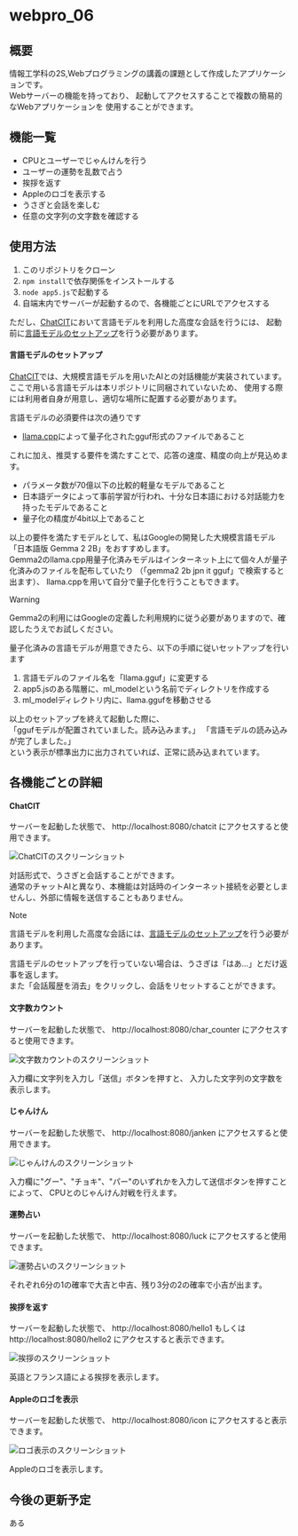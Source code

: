 # webpro_06
## 概要
情報工学科の2S,Webプログラミングの講義の課題として作成したアプリケーションです。  
Webサーバーの機能を持っており、
起動してアクセスすることで複数の簡易的なWebアプリケーションを
使用することができます。  

## 機能一覧
- CPUとユーザーでじゃんけんを行う
- ユーザーの運勢を乱数で占う
- 挨拶を返す
- Appleのロゴを表示する
- うさぎと会話を楽しむ
- 任意の文字列の文字数を確認する

## 使用方法
1. このリポジトリをクローン
1. ```npm install```で依存関係をインストールする
1. ```node app5.js```で起動する
1. 自端末内でサーバーが起動するので、各機能ごとにURLでアクセスする

ただし、[ChatCIT](#chatcit)において言語モデルを利用した高度な会話を行うには、
起動前に[言語モデルのセットアップ](#言語モデルのセットアップ)を行う必要があります。

#### 言語モデルのセットアップ
[ChatCIT](#chatcit)では、大規模言語モデルを用いたAIとの対話機能が実装されています。
ここで用いる言語モデルは本リポジトリに同梱されていないため、
使用する際には利用者自身が用意し、適切な場所に配置する必要があります。
  
言語モデルの必須要件は次の通りです
 - [llama.cpp](https://github.com/ggerganov/llama.cpp)によって量子化されたgguf形式のファイルであること
  
これに加え、推奨する要件を満たすことで、応答の速度、精度の向上が見込めます。
 - パラメータ数が70億以下の比較的軽量なモデルであること
 - 日本語データによって事前学習が行われ、十分な日本語における対話能力を持ったモデルであること
 - 量子化の精度が4bit以上であること

以上の要件を満たすモデルとして、私はGoogleの開発した大規模言語モデル「日本語版 Gemma 2 2B」をおすすめします。  
Gemma2のllama.cpp用量子化済みモデルはインターネット上にて個々人が量子化済みのファイルを配布していたり
（「gemma2 2b jpn it gguf」で検索すると出ます）、
llama.cppを用いて自分で量子化を行うこともできます。  

> [!WARNING]
> Gemma2の利用にはGoogleの定義した利用規約に従う必要がありますので、確認したうえでお試しください。

量子化済みの言語モデルが用意できたら、以下の手順に従いセットアップを行います
1. 言語モデルのファイル名を「llama.gguf」に変更する
1. app5.jsのある階層に、ml_modelという名前でディレクトリを作成する
1. ml_modelディレクトリ内に、llama.ggufを移動させる

以上のセットアップを終えて起動した際に、  
「ggufモデルが配置されていました。読み込みます。」
「言語モデルの読み込みが完了しました。」  
という表示が標準出力に出力されていれば、正常に読み込まれています。

## 各機能ごとの詳細

#### ChatCIT
サーバーを起動した状態で、
http://localhost:8080/chatcit
にアクセスすると使用できます。

![ChatCITのスクリーンショット](https://github.com/user-attachments/assets/2e8bc7fc-d735-423f-825d-71e072fcf633)

対話形式で、うさぎと会話することができます。  
通常のチャットAIと異なり、本機能は対話時のインターネット接続を必要としませんし、外部に情報を送信することもありません。  

> [!NOTE]
> 言語モデルを利用した高度な会話には、[言語モデルのセットアップ](#言語モデルのセットアップ)を行う必要があります。

言語モデルのセットアップを行っていない場合は、うさぎは「はあ...」とだけ返事を返します。  
また「会話履歴を消去」をクリックし、会話をリセットすることができます。


#### 文字数カウント
サーバーを起動した状態で、
http://localhost:8080/char_counter
にアクセスすると使用できます。

![文字数カウントのスクリーンショット](https://github.com/user-attachments/assets/df04bfa6-bc4b-4f10-8605-fb2b53fccc16)

入力欄に文字列を入力し「送信」ボタンを押すと、
入力した文字列の文字数を表示します。


#### じゃんけん
サーバーを起動した状態で、
http://localhost:8080/janken
にアクセスすると使用できます。


![じゃんけんのスクリーンショット](https://github.com/user-attachments/assets/4886cf59-8f46-4eec-b673-6fe91edeff62)

入力欄に"グー"、"チョキ"、"パー"のいずれかを入力して送信ボタンを押すことによって、
CPUとのじゃんけん対戦を行えます。


#### 運勢占い
サーバーを起動した状態で、
http://localhost:8080/luck
にアクセスすると使用できます。

![運勢占いのスクリーンショット](https://github.com/user-attachments/assets/63724718-b8f2-41b0-b804-486d309318eb)

それぞれ6分の1の確率で大吉と中吉、残り3分の2の確率で小吉が出ます。


#### 挨拶を返す
サーバーを起動した状態で、
http://localhost:8080/hello1
もしくは
http://localhost:8080/hello2
にアクセスすると表示できます。

![挨拶のスクリーンショット](https://github.com/user-attachments/assets/18cd8fe9-b955-4350-af8c-0f95c703c994)

英語とフランス語による挨拶を表示します。

#### Appleのロゴを表示
サーバーを起動した状態で、
http://localhost:8080/icon
にアクセスすると表示できます。

![ロゴ表示のスクリーンショット](https://github.com/user-attachments/assets/62c647d1-fadf-4780-99ca-c6a6e5b86111)


Appleのロゴを表示します。

## 今後の更新予定
ある

